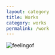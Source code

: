 ```yaml
---
layout: category
title: Works
category: works
permalink: /work
---
```



![feelingof]([assets/img/thefeelingofnostalgia.jpg](https://github.com/vasavinyoeri/vasavinyoeri.github.io/blob/84ad1ac38f90f8713520c98b29dd7071c0cda97b/assets/img/thefeelingofnostalgia.jpg))
